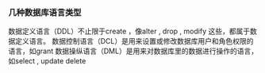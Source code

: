 ### 几种数据库语言类型
数据定义语言（DDL）不止限于create ，像alter , drop , modify 这些，都属于数据定义语言。
数据控制语言（DCL）是用来设置或修改数据库用户和角色权限的语言，如grant
数据操纵语言（DML）是用来对数据库里的数据进行操作的语言，如select , update delete